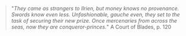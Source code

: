 > "_They came as strangers to Ilrien, but money knows no provenance.
Swords know even less. Unfashionable, gauche even, they set to the
task of securing their new prize. Once mercenaries from across the seas,
now they are conqueror-princes._"
> A Court of Blades, p. 120